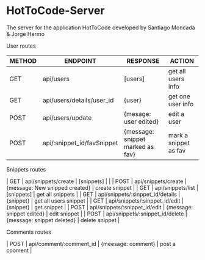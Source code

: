 # HotToCode-Server
 The server for the application HotToCode developed by Santiago Moncada & Jorge Hermo

User routes

| METHOD | ENDPOINT                         | RESPONSE                         | ACTION                |
|--------|----------------------------------|----------------------------------|-----------------------|
| GET    | api/users                        | [users]                          | get all users info    |
| GET    | api/users/details/user_id        | {user}                           | get one user info     |
| POST   | api/users/update                 | {mesage: user edited}            | edit a user           |
| POST   | api/:snippet_id/favSnippet       | {message: snippet marked as fav} | mark a snippet as fav |

Snippets routes

| GET    | api/snippets/create              | [snippets]                       |                       |
| POST   | api/snippets/create              | {message: New snipped created}   | create snippet        |
| GET    | api/snippets/list                | [snippets]                       | get all snippets      |
| GET    | api/snippets/:sinppet_id/details | {snippet}                        | get all users snippet |
| GET    | api/snippets/:sinppet_id/edit    | {snippet}                        | get snippet           |
| POST   | api/snippets/:snippet_id/edit    | {message: snippet edited}        | edit snippet          |
| POST   | api/snippets/:snippet_id/delete  | {message: snippet deleted}       | delete snippet        |

Comments routes

| POST   | api/comment/:comment_id          | {meesage: comment}               | post a cooment        |